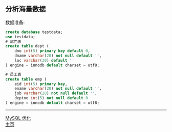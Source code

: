 ## 分析海量数据

数据准备:

```sql
create database testdata;
use testdata;
# 部门表
create table dept (
    dno int(5) primary key default 0,
    dname varchar(20) not null default '',
    loc varchar(30) default ''
) engine = innodb default charset = utf8;

# 员工表
create table emp (
    eid int(5) primary key,
    ename varchar(20) not null default '',
    job varchar(20) not null default '',
    deptno int(5) not null default 0
) engine = innodb default charset = utf8;
```


---

[MySQL 优化](./README.md)  
[主页](../../../../../)
